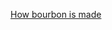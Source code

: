 ---
layout: post
wordpress_id: 1757
wordpress_url: http://noesbueno.com/archives/1757
date: '2014-12-07 10:55:02 -0600'
date_gmt: '2014-12-07 15:55:02 -0600'
body: |
  <p><a href="http://kottke.org/14/12/how-bourbon-is-made">How bourbon is made</a></p>
---